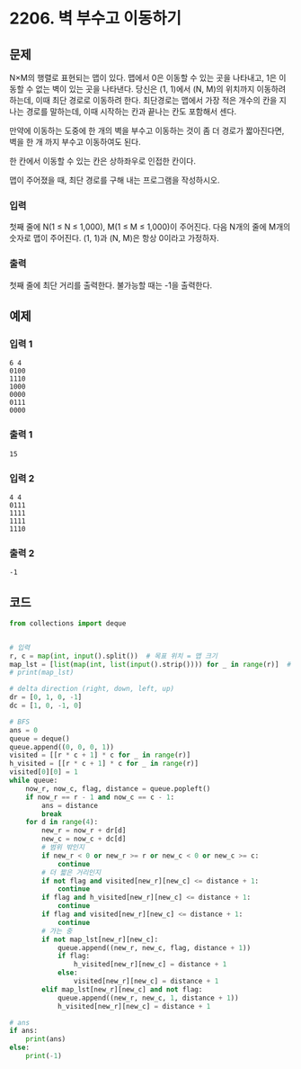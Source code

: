 #  2206. 벽 부수고 이동하기

## 문제

N×M의 행렬로 표현되는 맵이 있다. 맵에서 0은 이동할 수 있는 곳을 나타내고, 1은 이동할 수 없는 벽이 있는 곳을 나타낸다. 당신은 (1, 1)에서 (N, M)의 위치까지 이동하려 하는데, 이때 최단 경로로 이동하려 한다. 최단경로는 맵에서 가장 적은 개수의 칸을 지나는 경로를 말하는데, 이때 시작하는 칸과 끝나는 칸도 포함해서 센다.

만약에 이동하는 도중에 한 개의 벽을 부수고 이동하는 것이 좀 더 경로가 짧아진다면, 벽을 한 개 까지 부수고 이동하여도 된다.

한 칸에서 이동할 수 있는 칸은 상하좌우로 인접한 칸이다.

맵이 주어졌을 때, 최단 경로를 구해 내는 프로그램을 작성하시오.



### 입력

첫째 줄에 N(1 ≤ N ≤ 1,000), M(1 ≤ M ≤ 1,000)이 주어진다. 다음 N개의 줄에 M개의 숫자로 맵이 주어진다. (1, 1)과 (N, M)은 항상 0이라고 가정하자.

### 출력

첫째 줄에 최단 거리를 출력한다. 불가능할 때는 -1을 출력한다.





## 예제

### 입력 1

```
6 4
0100
1110
1000
0000
0111
0000
```

### 출력 1

```
15
```



### 입력 2

```
4 4
0111
1111
1111
1110
```

### 출력 2

```
-1
```





## 코드

```python
from collections import deque


# 입력
r, c = map(int, input().split())  # 목표 위치 = 맵 크기
map_lst = [list(map(int, list(input().strip()))) for _ in range(r)]  # 맵 정보
# print(map_lst)

# delta direction (right, down, left, up)
dr = [0, 1, 0, -1]
dc = [1, 0, -1, 0]

# BFS
ans = 0
queue = deque()
queue.append((0, 0, 0, 1))
visited = [[r * c + 1] * c for _ in range(r)]
h_visited = [[r * c + 1] * c for _ in range(r)]
visited[0][0] = 1
while queue:
    now_r, now_c, flag, distance = queue.popleft()
    if now_r == r - 1 and now_c == c - 1:
        ans = distance
        break
    for d in range(4):
        new_r = now_r + dr[d]
        new_c = now_c + dc[d]
        # 범위 밖인지
        if new_r < 0 or new_r >= r or new_c < 0 or new_c >= c:
            continue
        # 더 짧은 거리인지
        if not flag and visited[new_r][new_c] <= distance + 1:
            continue
        if flag and h_visited[new_r][new_c] <= distance + 1:
            continue
        if flag and visited[new_r][new_c] <= distance + 1:
            continue
        # 가는 중
        if not map_lst[new_r][new_c]:
            queue.append((new_r, new_c, flag, distance + 1))
            if flag:
                h_visited[new_r][new_c] = distance + 1
            else:
                visited[new_r][new_c] = distance + 1
        elif map_lst[new_r][new_c] and not flag:
            queue.append((new_r, new_c, 1, distance + 1))
            h_visited[new_r][new_c] = distance + 1

# ans
if ans:
    print(ans)
else:
    print(-1)
```
